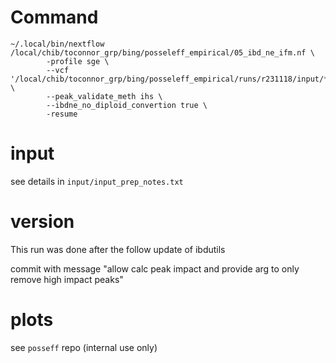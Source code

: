 # Command 
```
~/.local/bin/nextflow /local/chib/toconnor_grp/bing/posseleff_empirical/05_ibd_ne_ifm.nf \
        -profile sge \
        --vcf '/local/chib/toconnor_grp/bing/posseleff_empirical/runs/r231118/input/*.vcf.gz' \
        --peak_validate_meth ihs \
        --ibdne_no_diploid_convertion true \
        -resume
```
# input
see details in `input/input_prep_notes.txt`

# version
This run was done after the follow update of ibdutils 

commit with message "allow calc peak impact and provide arg to only remove high impact peaks"



# plots

see `posseff` repo (internal use only)
